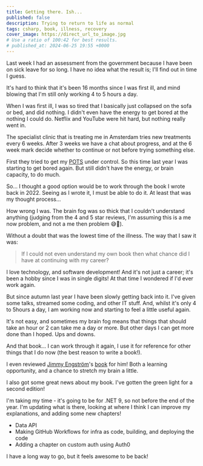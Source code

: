 ```yaml
---
title: Getting there. Ish...
published: false
description: Trying to return to life as normal
tags: csharp, book, illness, recovery
cover_image: https://direct_url_to_image.jpg
# Use a ratio of 100:42 for best results.
# published_at: 2024-06-25 19:55 +0000
---
```


Last week I had an assessment from the government because I have been on sick leave for so long. I have no idea what the result is; I'll find out in time I guess.

It's hard to think that it's been 16 months since I was first ill, and mind blowing that I'm still only working 4 to 5 hours a day.

When I was first ill, I was so tired that I basically just collapsed on the sofa or bed, and did nothing. I didn't even have the energy to get bored at the nothing I could do. Netflix and YouTube were hit hard, but nothing really went in.

The specialist clinic that is treating me in Amsterdam tries new treatments every 6 weeks. After 3 weeks we have a chat about progress, and at the 6 week mark decide whether to continue or not before trying something else.

First they tried to get my [POTS](https://en.wikipedia.org/wiki/Postural_orthostatic_tachycardia_syndrome) under control. So this time last year I was starting to get bored again. But still didn't have the energy, or brain capacity, to do much.

So... I thought a good option would be to work through the book I wrote back in 2022. Seeing as I wrote it, I must be able to do it. At least that was my thought process...

How wrong I was. The brain fog was so thick that I couldn't understand anything (judging from the 4 and 5 star reviews, I'm assuming this is a me now problem, and not a me then problem 😅🫣).

Without a doubt that was the lowest time of the illness. The way that I saw it was:

> If I could not even understand my own book then what chance did I have at continuing with my career?

I love technology, and software development! And it's not just a career; it's been a hobby since I was in single digits! At that time I wondered if I'd ever work again.

But since autumn last year I have been slowly getting back into it. I've given some talks, streamed some coding, and other IT stuff. And, whilst it's only 4 to 5hours a day, I am working now and starting to feel a little useful again.

It's not easy, and sometimes my brain fog means that things that should take an hour or 2 can take me a day or more. But other days I can get more done than I hoped. Ups and downs.

And that book... I can work through it again, I use it for reference  for other things that I do now (the best reason to write a book!).

I even reviewed [Jimmy Engström](https://twitter.com/EngstromJimmy)'s [book](https://www.amazon.nl/-/en/Jimmy-Engstr%C3%B6m/dp/1835465919/ref=sr_1_1?crid=21NTGAYTKSMJ&dib=eyJ2IjoiMSJ9.GKqHjak_0urI0mQ6kj6uVfwlvYs8LP-4SveG27enuVbmFZLvOUU2SwEcTXTq6v4oBt4vNGQAVA6XhJldBf95oc-kW1qA4GC4t5HIQe6S2ZxolXRrV3QUhh_ItoAVkSsgxBRlCIaYNFHiwq1wsUGgebBmZZhynff6ZRW1HZr3hXNXobbHHTGXt744U0WyAhHF.XajWEHDB9jQXzbRVZLKhExoigDF6qdGsAJtLcygOAI0&dib_tag=se&keywords=blazor+jimmy&qid=1719763481&sprefix=blazor+jimmy%2Caps%2C80&sr=8-1) for him! Both a learning opportunity, and a chance to stretch my brain a little.

I also got some great news about my book. I've gotten the green light for a second edition!

I'm taking my time - it's going to be for .NET 9, so not before the end of the year. I'm updating what is there, looking at where I think I can improve my explanations, and adding some new chapters!

- Data API
- Making GitHub Workflows for infra as code, building, and deploying the code
- Adding a chapter on custom auth using Auth0

I have a long way to go, but it feels awesome to be back!